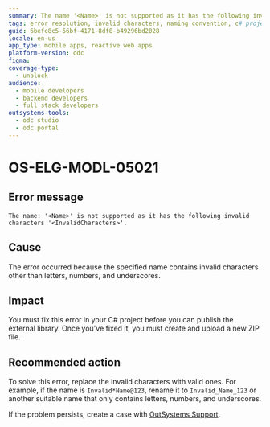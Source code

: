 ```yaml
---
summary: The name '<Name>' is not supported as it has the following invalid characters '<InvalidCharacters>'.
tags: error resolution, invalid characters, naming convention, c# project, outsystems support
guid: 6befc8c5-56bf-4171-8df8-b49296bd2028
locale: en-us
app_type: mobile apps, reactive web apps
platform-version: odc
figma:
coverage-type:
  - unblock
audience:
  - mobile developers
  - backend developers
  - full stack developers
outsystems-tools:
  - odc studio
  - odc portal
---
```

# OS-ELG-MODL-05021

## Error message

`The name: '<Name>' is not supported as it has the following invalid characters '<InvalidCharacters>'.`

## Cause

The error occurred because the specified name contains invalid characters other than letters, numbers, and underscores.

## Impact

You must fix this error in your C# project before you can publish the external library. Once you've fixed it, you must create and upload a new ZIP file.

## Recommended action

To solve this error, replace the invalid characters with valid ones. For example, if the name is `Invalid*Name@123`, rename it to `Invalid_Name_123` or another suitable name that only contains letters, numbers, and underscores.

If the problem persists, create a case with [OutSystems Support](https://www.outsystems.com/support/portal/open-support-case?ErrorCode=OS-ELG-MODL-05021).
